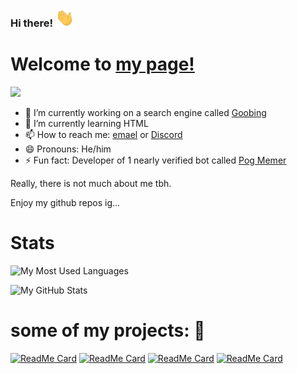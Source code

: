 ### Hi there! <img src="https://raw.githubusercontent.com/ABSphreak/ABSphreak/master/gifs/Hi.gif" width="30px">
# Welcome to [my page!](https://github.com/Code-ParagonX)
![](https://komarev.com/ghpvc/?username=code-paragonx)

- 🔭 I’m currently working on a search engine called [Goobing](https://www.goobing.tk)
- 🌱 I’m currently learning HTML
- 📫 How to reach me: [emael](mailto:paragonx@paragonx.tech?subject=yo%20whats%20good&body=ayo%20you%20wanna%20fried%20coke) or [Discord](https://www.paragonx.tech)
- 😄 Pronouns: He/him
- ⚡ Fun fact: Developer of 1 nearly verified bot called [Pog Memer](https://dsc.gg/pogmemer)

Really, there is not much about me tbh.

Enjoy my github repos ig...

# Stats
![My Most Used Languages](https://github-readme-stats.vercel.app/api/top-langs/?username=code-paragonx&theme=tokyonight&layout=compact)

![My GitHub Stats](https://github-readme-stats.vercel.app/api?username=code-paragonx&count_private=false&show_icons=true&theme=tokyonight)

# some of my projects: 🔨
[![ReadMe Card](https://github-readme-stats.vercel.app/api/pin/?username=code-paragonx&repo=kahoot-kevin&theme=dark&)](https://github.com/Code-ParagonX/kahoot-kevin)
[![ReadMe Card](https://github-readme-stats.vercel.app/api/pin/?username=code-paragonx&repo=utilbot&theme=dark&)](https://github.com/code-paragonx/utilbot)
[![ReadMe Card](https://github-readme-stats.vercel.app/api/pin/?username=code-paragonx&repo=discord.py-bot-template&theme=dark&)](https://github.com/Code-ParagonX/discord.py-bot-template)
[![ReadMe Card](https://github-readme-stats.vercel.app/api/pin/?username=code-paragonx&repo=snake&theme=dark&)](https://github.com/Code-ParagonX/Snake)
